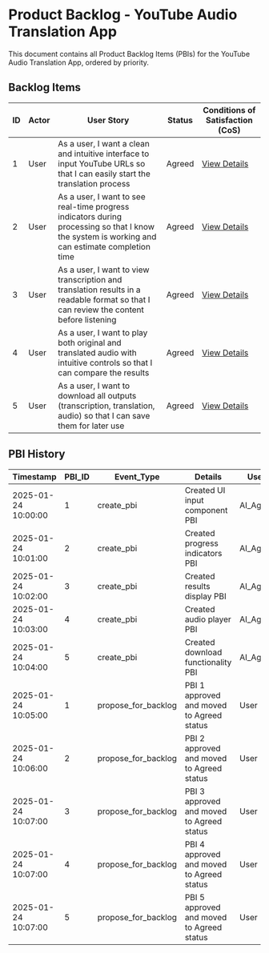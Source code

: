 # Product Backlog - YouTube Audio Translation App

This document contains all Product Backlog Items (PBIs) for the YouTube Audio Translation App, ordered by priority.

## Backlog Items

| ID | Actor | User Story | Status | Conditions of Satisfaction (CoS) |
|---|---|---|---|---|
| 1 | User | As a user, I want a clean and intuitive interface to input YouTube URLs so that I can easily start the translation process | Agreed | [View Details](./1/prd.md) |
| 2 | User | As a user, I want to see real-time progress indicators during processing so that I know the system is working and can estimate completion time | Agreed | [View Details](./2/prd.md) |
| 3 | User | As a user, I want to view transcription and translation results in a readable format so that I can review the content before listening | Agreed | [View Details](./3/prd.md) |
| 4 | User | As a user, I want to play both original and translated audio with intuitive controls so that I can compare the results | Agreed | [View Details](./4/prd.md) |
| 5 | User | As a user, I want to download all outputs (transcription, translation, audio) so that I can save them for later use | Agreed | [View Details](./5/prd.md) |

## PBI History

| Timestamp | PBI_ID | Event_Type | Details | User |
|---|---|---|---|---|
| 2025-01-24 10:00:00 | 1 | create_pbi | Created UI input component PBI | AI_Agent |
| 2025-01-24 10:01:00 | 2 | create_pbi | Created progress indicators PBI | AI_Agent |
| 2025-01-24 10:02:00 | 3 | create_pbi | Created results display PBI | AI_Agent |
| 2025-01-24 10:03:00 | 4 | create_pbi | Created audio player PBI | AI_Agent |
| 2025-01-24 10:04:00 | 5 | create_pbi | Created download functionality PBI | AI_Agent |
| 2025-01-24 10:05:00 | 1 | propose_for_backlog | PBI 1 approved and moved to Agreed status | User |
| 2025-01-24 10:06:00 | 2 | propose_for_backlog | PBI 2 approved and moved to Agreed status | User |
| 2025-01-24 10:07:00 | 3 | propose_for_backlog | PBI 3 approved and moved to Agreed status | User |
| 2025-01-24 10:07:00 | 4 | propose_for_backlog | PBI 4 approved and moved to Agreed status | User |
| 2025-01-24 10:07:00 | 5 | propose_for_backlog | PBI 5 approved and moved to Agreed status | User |
